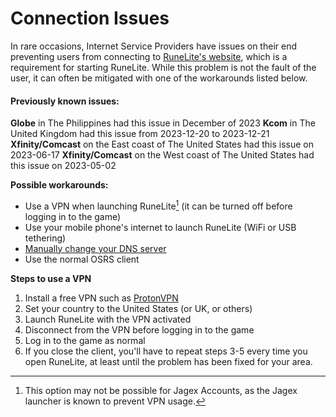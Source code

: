 # Connection Issues

In rare occasions, Internet Service Providers have issues on their end preventing users from connecting to [RuneLite's website](https://runelite.net/), which is a requirement for starting RuneLite. While this problem is not the fault of the user, it can often be mitigated with one of the workarounds listed below.

#### Previously known issues:
**Globe** in The Philippines had this issue in December of 2023
**Kcom** in The United Kingdom had this issue from 2023-12-20 to 2023-12-21
**Xfinity/Comcast** on the East coast of The United States had this issue on 2023-06-17
**Xfinity/Comcast** on the West coast of The United States had this issue on 2023-05-02

**__Possible workarounds:__**
- Use a VPN when launching RuneLite[^1] (it can be turned off before logging in to the game)
- Use your mobile phone's internet to launch RuneLite (WiFi or USB tethering)
- [Manually change your DNS server](https://www.windowscentral.com/how-change-your-pcs-dns-settings-windows-10#article-46409:~:text=Open%20Control%20Panel.)
- Use the normal OSRS client

**Steps to use a VPN**
1) Install a free VPN such as [ProtonVPN](https://protonvpn.com/support/protonvpn-windows-vpn-application/)
2) Set your country to the United States (or UK, or others)
3) Launch RuneLite with the VPN activated
4) Disconnect from the VPN before logging in to the game
5) Log in to the game as normal
6) If you close the client, you'll have to repeat steps 3-5 every time you open RuneLite, at least until the problem has been fixed for your area.

[^1]: This option may not be possible for Jagex Accounts, as the Jagex launcher is known to prevent VPN usage.

